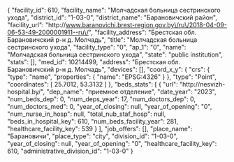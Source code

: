 {
    "facility_id": 610,
    "facility_name": "Молчадская больница сестринского ухода",
    "district_id": "1-03-0",
    "district_name": "Барановичский район",
    "facility_url": "http:\/\/www.baranovichi.brest-region.gov.by\/ru\/2018-04-09-06-53-49-2000001911--ru\/",
    "facility_address": "Брестская обл. Барановичский р-н д. Молчадь",
    "title": "Молчадская больница сестринского ухода",
    "facility_type": "0",
    "ap_1": "0",
    "name": "Молчадская больница сестринского ухода",
    "state": "public institution",
    "stats": [],
    "med_id": 10214499,
    "address": "Брестская обл. Барановичский р-н д. Молчадь",
    "devices": [],
    "coord_x_y": {
        "crs": {
            "type": "name",
            "properties": {
                "name": "EPSG:4326"
            }
        },
        "type": "Point",
        "coordinates": [
            25.7012,
            53.3132
        ]
    },
    "beds_stats": [
        {
            "url": "http:\/\/nesvizh-hospital.by\/",
            "dep_name": "приемное отделение",
            "date_year": "2023",
            "num_beds_dep": 0,
            "num_deps_year": 17,
            "num_doctors_dep": 0,
            "num_doctors_med": 0,
            "year_of_closing": null,
            "year_of_opening": "0",
            "num_nurse_in_hosp": null,
            "total_nub_staf_hosp": null,
            "beds_in_hospital_key": 610,
            "num_beds_facility_year": 281,
            "healthcare_facility_key": 539
        }
    ],
    "job_offers": [],
    "place_name": "Барановичи",
    "place_type": "city",
    "division_id": "1-03-0",
    "year_of_closing": null,
    "year_of_opening": "0",
    "healthcare_facility_key": 610,
    "administrative_division_id": "1-03-0"
}